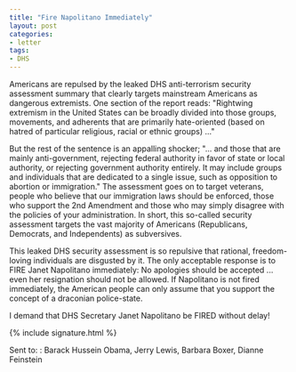 ```yaml
---
title: "Fire Napolitano Immediately"
layout: post
categories:
- letter
tags:
- DHS
---
```


Americans are repulsed by the leaked DHS anti-terrorism security assessment summary that clearly targets mainstream Americans as dangerous extremists. One section of the report reads: "Rightwing extremism in the United States can be broadly divided into those groups, movements, and adherents that are primarily hate-oriented (based on hatred of particular religious, racial or ethnic groups) ..."

But the rest of the sentence is an appalling shocker; "... and those that are mainly anti-government, rejecting federal authority in favor of state or local authority, or rejecting government authority entirely. It may include groups and individuals that are dedicated to a single issue, such as opposition to abortion or immigration." The assessment goes on to target veterans, people who believe that our immigration laws should be enforced, those who support the 2nd Amendment and those who may simply disagree with the policies of your administration. In short, this so-called security assessment targets the vast majority of Americans (Republicans, Democrats, and Independents) as subversives.

This leaked DHS security assessment is so repulsive that rational, freedom-loving individuals are disgusted by it. The only acceptable response is to FIRE Janet Napolitano immediately: No apologies should be accepted ... even her resignation should not be allowed. If Napolitano is not fired immediately, the American people can only assume that you support the concept of a draconian police-state.

I demand that DHS Secretary Janet Napolitano be FIRED without delay!

{% include signature.html %}

Sent to:
: Barack Hussein Obama, Jerry Lewis, Barbara Boxer, Dianne Feinstein
